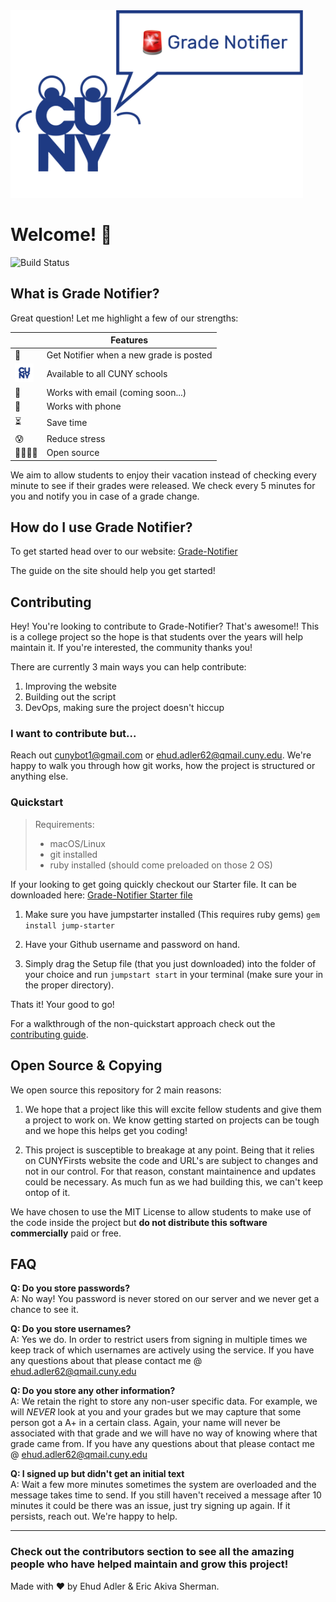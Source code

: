 <img src=./Assets/GN-Logo.png height=300>


# Welcome! 👋 
<img src="https://app.bitrise.io/app/10f8c1cfb4609be1/status.svg?token=mAJgbWR42h_4_8wJkSiF1g&branch=master"
             alt="Build Status">

## What is Grade Notifier?

Great question! Let me highlight a few of our strengths:

|   |Features |
|---|---|
|🚨| Get Notifier when a new grade is posted |
|<img src=./Assets/CUNY-Logo.png width=30>| Available to all CUNY schools |
|📧| Works with email (coming soon...) |
|📱| Works with phone |
|⏳| Save time|
|😰| Reduce stress|
|👨‍👩‍👧‍👦| Open source|

We aim to allow students to enjoy their vacation instead of checking every minute to see if their grades were released. We check every 5 minutes for you and notify you in case of a grade change. 

 
## How do I use Grade Notifier?

To get started head over to our website: [Grade-Notifier](https://venus.cs.qc.cuny.edu/~adeh6562/index.php)

The guide on the site should help you get started!

## Contributing

Hey! You're looking to contribute to Grade-Notifier? That's awesome!! This is a college project so the hope is that students over the years will help maintain it. If you're interested, the community thanks you!

There are currently 3 main ways you can help contribute:

1. Improving the website
2. Building out the script
3. DevOps, making sure the project doesn't hiccup

### I want to contribute but...

Reach out cunybot1@gmail.com or ehud.adler62@qmail.cuny.edu. We're happy to walk you through how git works, how the project is structured or anything else.

### Quickstart

> Requirements:
> - macOS/Linux
> - git installed
> - ruby installed (should come preloaded on those 2 OS)

If your looking to get going quickly checkout our Starter file. It can be downloaded here: [Grade-Notifier Starter file](https://gist.github.com/Huddie/e7e19d4f84a4e531944c25d6751cfe39/archive/77c0815b530659dde202b1d60f873e58a0c4d600.zip)


1. Make sure you have jumpstarter installed (This requires ruby gems) `gem install jump-starter`

2. Have your Github username and password on hand. 

3. Simply drag the Setup file (that you just downloaded) into the folder of your choice and run `jumpstart start` in your terminal (make sure your in the proper directory). 

Thats it! Your good to go!

For a walkthrough of the non-quickstart approach check out the [contributing guide](https://github.com/Huddie/Grade-Notifier/blob/master/CONTRIBUTING.md).

## Open Source & Copying

We open source this repository for 2 main reasons:

1) We hope that a project like this will excite fellow students and give them a project to work on. We know getting started on projects can be tough and we hope this helps get you coding!

2) This project is susceptible to breakage at any point. Being that it relies on CUNYFirsts website the code and URL's are subject to changes and not in our control. For that reason, constant maintainence and updates could be necessary. As much fun as we had building this, we can't keep ontop of it. 

We have chosen to use the MIT License to allow students to make use of the code inside the project but **do not distribute this software commercially** paid or free.  


## FAQ

**Q: Do you store passwords?**<br>
A: No way! You password is never stored on our server and we never get a chance to see it. 

**Q: Do you store usernames?**<br>
A: Yes we do. In order to restrict users from signing in multiple times we keep track of which usernames are actively using the service. If you have any questions about that please contact me @ ehud.adler62@qmail.cuny.edu

**Q: Do you store any other information?**<br>
A: We retain the right to store any non-user specific data. For example, we will *NEVER* look at you and your grades but we may capture that some person got a A+ in a certain class. Again, your name will never be associated with that grade and we will have no way of knowing where that grade came from. If you have any questions about that please contact me @ ehud.adler62@qmail.cuny.edu

**Q: I signed up but didn't get an initial text**<br>
A: Wait a few more minutes sometimes the system are overloaded and the message takes time to send. If you still haven't received a message after 10 minutes it could be there was an issue, just try signing up again. If it persists, reach out. We're happy to help.

---

### Check out the contributors section to see all the amazing people who have helped maintain and grow this project!


Made with ❤️ by Ehud Adler & Eric Akiva Sherman.

